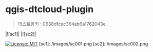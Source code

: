 # qgis-dtcloud-plugin
> 테스트용키 : 0638dfcec364ab9a1762043e

|![sc1]|
|![sc2]|

[![License: MIT](https://img.shields.io/badge/License-MIT-yellow.svg)](https://opensource.org/licenses/MIT)
[sc1]: /images/sc001.png
[sc2]: /images/sc002.png
